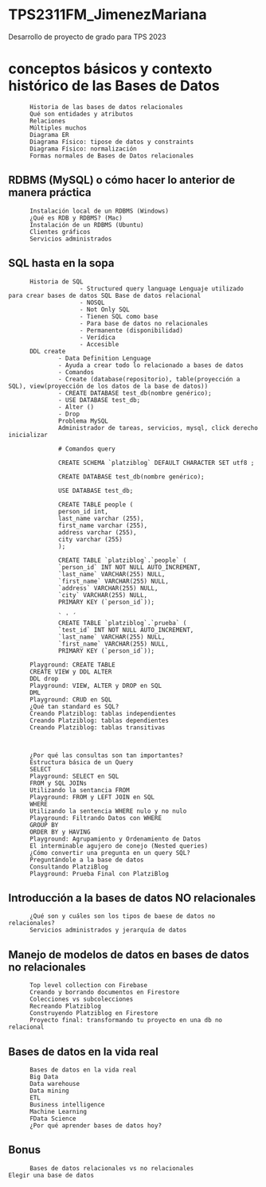 # TPS2311FM_JimenezMariana
Desarrollo de proyecto de grado para TPS 2023

# conceptos básicos y contexto histórico de las Bases de Datos

          Historia de las bases de datos relacionales
          Qué son entidades y atributos
          Relaciones
          Múltiples muchos
          Diagrama ER
          Diagrama Físico: tipose de datos y constraints
          Diagrama Físico: normalización
          Formas normales de Bases de Datos relacionales


## RDBMS (MySQL) o cómo hacer lo anterior de manera práctica

          Instalación local de un RDBMS (Windows)
          ¿Qué es RDB y RDBMS? (Mac)
          Instalación de un RDBMS (Ubuntu)
          Clientes gráficos
          Servicios administrados

## SQL hasta en la sopa

          Historia de SQL
                        - Structured query language Lenguaje utilizado para crear bases de datos SQL Base de datos relacional
                        - NOSQL
                        - Not Only SQL
                        - Tienen SQL como base
                        - Para base de datos no relacionales
                        - Permanente (disponibilidad)
                        - Verídica
                        - Accesible
          DDL create
                  - Data Definition Lenguage
                  - Ayuda a crear todo lo relacionado a bases de datos
                  - Comandos
                  - Create (database(repositorio), table(proyección a SQL), view(proyección de los datos de la base de datos))
                  - CREATE DATABASE test_db(nombre genérico);
                  - USE DATABASE test_db;
                  - Alter ()
                  - Drop
                  Problema MySQL
                  Administrador de tareas, servicios, mysql, click derecho inicializar

                  # Comandos query

                  CREATE SCHEMA `platziblog` DEFAULT CHARACTER SET utf8 ;

                  CREATE DATABASE test_db(nombre genérico);

                  USE DATABASE test_db;

                  CREATE TABLE people (
                  person_id int,
                  last_name varchar (255),
                  first_name varchar (255),
                  address varchar (255),
                  city varchar (255)
                  );

                  CREATE TABLE `platziblog`.`people` (
                  `person_id` INT NOT NULL AUTO_INCREMENT,
                  `last_name` VARCHAR(255) NULL,
                  `first_name` VARCHAR(255) NULL,
                  `address` VARCHAR(255) NULL,
                  `city` VARCHAR(255) NULL,
                  PRIMARY KEY (`person_id`));

                  ` ' ´
                  CREATE TABLE `platziblog`.`prueba` (
                  `test_id` INT NOT NULL AUTO_INCREMENT,
                  `last_name` VARCHAR(255) NULL,
                  `first_name` VARCHAR(255) NULL,
                  PRIMARY KEY (`person_id`));

          Playground: CREATE TABLE
          CREATE VIEW y DDL ALTER
          DDL drop
          Playground: VIEW, ALTER y DROP en SQL
          DML
          Playground: CRUD en SQL
          ¿Qué tan standard es SQL?
          Creando Platziblog: tablas independientes
          Creando Platziblog: tablas dependientes
          Creando Platziblog: tablas transitivas

     

          ¿Por qué las consultas son tan importantes?
          Estructura básica de un Query
          SELECT
          Playground: SELECT en SQL
          FROM y SQL JOINs
          Utilizando la sentancia FROM
          Playground: FROM y LEFT JOIN en SQL
          WHERE
          Utilizando la sentencia WHERE nulo y no nulo
          Playground: Filtrando Datos con WHERE
          GROUP BY
          ORDER BY y HAVING
          Playground: Agrupamiento y Ordenamiento de Datos
          El interminable agujero de conejo (Nested queries)
          ¿Cómo convertir una pregunta en un query SQL?
          Preguntándole a la base de datos
          Consultando PlatziBlog
          Playground: Prueba Final con PlatziBlog

## Introducción a la bases de datos NO relacionales

          ¿Qué son y cuáles son los tipos de baese de datos no relacionales?
          Servicios administrados y jerarquía de datos

## Manejo de modelos de datos en bases de datos no relacionales

          Top level collection con Firebase
          Creando y borrando documentos en Firestore
          Colecciones vs subcolecciones
          Recreando Platziblog
          Construyendo Platziblog en Firestore
          Proyecto final: transformando tu proyecto en una db no relacional

## Bases de datos en la vida real

          Bases de datos en la vida real
          Big Data
          Data warehouse
          Data mining
          ETL
          Business intelligence
          Machine Learning
          FData Science
          ¿Por qué aprender bases de datos hoy?

## Bonus

          Bases de datos relacionales vs no relacionales
    Elegir una base de datos
